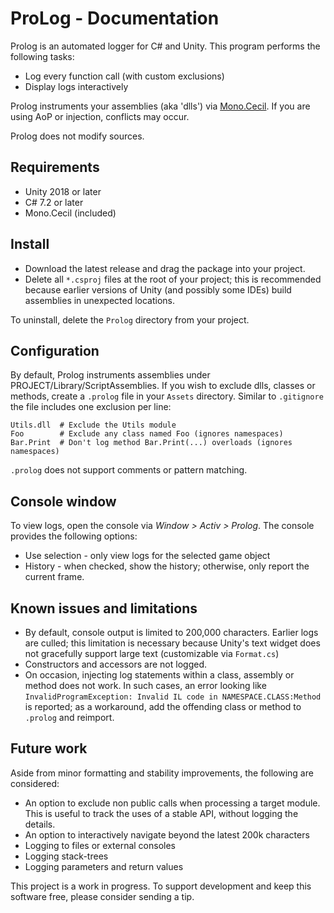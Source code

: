 # ProLog - Documentation

Prolog is an automated logger for C# and Unity. This program performs the following tasks:
- Log every function call (with custom exclusions)
- Display logs interactively

Prolog instruments your assemblies (aka 'dlls') via [Mono.Cecil](http://todo). If you are using AoP or injection, conflicts may occur.

Prolog does not modify sources.

## Requirements

- Unity 2018 or later
- C# 7.2 or later
- Mono.Cecil (included)

## Install

- Download the latest release and drag the package into your project.
- Delete all `*.csproj` files at the root of your project; this is recommended because earlier versions of Unity (and possibly some IDEs) build assemblies in unexpected locations.

To uninstall, delete the `Prolog` directory from your project.

## Configuration

By default, Prolog instruments assemblies under PROJECT/Library/ScriptAssemblies. If you wish to exclude dlls, classes or methods, create a `.prolog` file in your `Assets` directory. Similar to `.gitignore` the file includes one exclusion per line:

```
Utils.dll  # Exclude the Utils module
Foo        # Exclude any class named Foo (ignores namespaces)
Bar.Print  # Don't log method Bar.Print(...) overloads (ignores namespaces)
```

`.prolog` does not support comments or pattern matching.

## Console window

To view logs, open the console via *Window > Activ > Prolog*. The console provides the following options:

- Use selection - only view logs for the selected game object
- History - when checked, show the history; otherwise, only report the current frame.

## Known issues and limitations

- By default, console output is limited to 200,000 characters. Earlier logs are culled; this limitation is necessary because Unity's text widget does not gracefully support large text (customizable via `Format.cs`)
- Constructors and accessors are not logged.
- On occasion, injecting log statements within a class, assembly or method does not work. In such cases, an error looking like `InvalidProgramException: Invalid IL code in NAMESPACE.CLASS:Method` is reported; as a workaround, add the offending class or method to `.prolog` and reimport.

## Future work

Aside from minor formatting and stability improvements, the following are considered:

- An option to exclude non public calls when processing a target module. This is useful to track the uses of a stable API, without logging the details.
- An option to interactively navigate beyond the latest 200k characters
- Logging to files or external consoles
- Logging stack-trees
- Logging parameters and return values

This project is a work in progress. To support development and keep this software free, please consider sending a tip.
